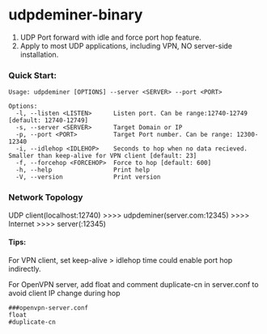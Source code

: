 # udpdeminer-binary

1. UDP Port forward with idle and force port hop feature.
3. Apply to most UDP applications, including VPN, NO server-side installation.

### Quick Start:
```
Usage: udpdeminer [OPTIONS] --server <SERVER> --port <PORT>

Options:
  -l, --listen <LISTEN>      Listen port. Can be range:12740-12749 [default: 12740-12749]
  -s, --server <SERVER>      Target Domain or IP
  -p, --port <PORT>          Target Port number. Can be range: 12300-12340
  -i, --idlehop <IDLEHOP>    Seconds to hop when no data recieved. Smaller than keep-alive for VPN client [default: 23]
  -f, --forcehop <FORCEHOP>  Force to hop [default: 600]
  -h, --help                 Print help
  -V, --version              Print version

```

### Network Topology
  UDP client(localhost:12740) >>>> udpdeminer(server.com:12345) >>>> Internet >>>> server(:12345)

#### Tips:
  For VPN client, set keep-alive > idlehop time could enable port hop indirectly.
  
  For OpenVPN server, add float and comment duplicate-cn in server.conf to avoid client IP change during hop
  ```
  ###openvpn-server.conf
  float
  #duplicate-cn
````
